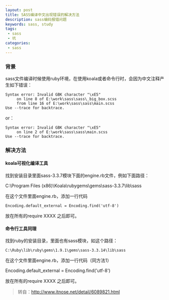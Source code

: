 ```yaml
---
layout: post
title: SASS编译中文出现错误的解决方法
description: sass编码报错问题
keywords: sass, study
tags:
 - sass
 - 坑
categories:
 - sass
---
```


### 背景

sass文件编译时候使用ruby环境，在使用koala或者命令行时，会因为中文注释产生如下错误：

```
Syntax error: Invalid GBK character "\xE5"
     on line 8 of E:\work\sass\sass\_big_box.scss 
     from line 16 of E:\work\sass\sass\main.scss 
Use --trace for backtrace.
```

or：

```
Syntax error: Invalid GBK character "\xE5" 
     on line 2 of E:\work\sass\sass\main.scss 
Use --trace for backtrace.
```

### 解决方法

#### koala可视化编译工具

找到安装目录里面sass-3.3.7模块下面的engine.rb文件，例如下面路径：

C:\Program Files (x86)\Koala\rubygems\gems\sass-3.3.7\lib\sass

在这个文件里面engine.rb，添加一行代码
```
Encoding.default_external = Encoding.find('utf-8')
```
放在所有的require XXXX 之后即可。

<!-- more -->

#### 命令行工具同理

找到ruby的安装目录，里面也有sass模块，如这个路径：

```
C:\Ruby\lib\ruby\gems\1.9.1\gems\sass-3.3.14\lib\sass
```

在这个文件里面engine.rb，添加一行代码（同方法1）

Encoding.default_external = Encoding.find('utf-8')

放在所有的require XXXX 之后即可。

> 转自：http://www.itnose.net/detail/6089821.html